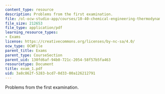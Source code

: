 ```yaml
---
content_type: resource
description: Problems from the first examination.
file: /ol-ocw-studio-app/courses/10-40-chemical-engineering-thermodynamics-fall-2003/3a8c862f5283bcd70d3300a126212791_exam_1.pdf
file_size: 212653
file_type: application/pdf
learning_resource_types:
- Exams
license: https://creativecommons.org/licenses/by-nc-sa/4.0/
ocw_type: OCWFile
parent_title: Exams
parent_type: CourseSection
parent_uid: 130fd6af-94b0-721c-2054-58f57b5fa463
resourcetype: Document
title: exam_1.pdf
uid: 3a8c862f-5283-bcd7-0d33-00a126212791
---
```

Problems from the first examination.